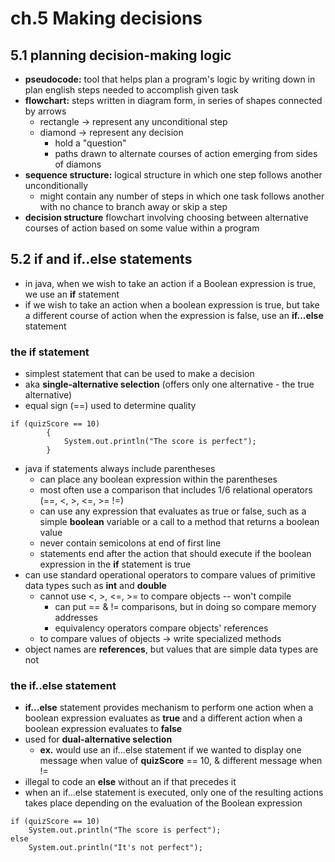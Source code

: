 # ch.5 Making decisions 

## 5.1 planning decision-making logic 

- __pseudocode:__ tool that helps plan a program's logic by writing down in plan english steps needed to accomplish given task 
- __flowchart:__ steps written in diagram form, in series of shapes connected by arrows 
  - rectangle -> represent any unconditional step 
  - diamond -> represent any decision 
    - hold a "question" 
    - paths drawn to alternate courses of action emerging from sides of diamons 
- __sequence structure:__ logical structure in which one step follows another unconditionally 
  - might contain any number of steps in which one task follows another with no chance to branch away or skip a step  
- __decision structure__ flowchart involving choosing between alternative courses of action based on some value within a program 

## 5.2 if and if..else statements 

- in java, when we wish to take an action if a Boolean expression is true, we use an __if__ statement 
- if we wish to take an action when a boolean expression is true, but take a different course of action when the expression is false, use an __if...else__ statement 

### the if statement 
- simplest statement that can be used to make a decision 
- aka __single-alternative selection__ (offers only one alternative - the true alternative) 
- equal sign (==) used to determine quality 
```
if (quizScore == 10)
        {
            System.out.println("The score is perfect");
        }
``` 
- java if statements always include parentheses 
  - can place any boolean expression within the parentheses 
  - most often use a comparison that includes 1/6 relational operators (==, <, >, <=, >= !=)  
  - can use any expression that evaluates as true or false, such as a simple __boolean__ variable or a call to a method that returns a boolean value 
  - never contain semicolons at end of first line 
  - statements end after the action that should execute if the boolean expression in the __if__ statement is true 
- can use standard operational operators to compare values of primitive data types such as __int__ and __double__ 
  - cannot use <, >, <=, >= to compare objects -- won't compile 
    - can put == & != comparisons, but in doing so compare memory addresses 
    - equivalency operators compare objects' references 
  - to compare values of objects -> write specialized methods 
- object names are __references__, but values that are simple data types are not 

### the if..else statement 
- __if...else__ statement provides mechanism to perform one action when a boolean expression evaluates as __true__ and a different action when a boolean expression evaluates to __false__ 
- used for __dual-alternative selection__ 
  - __ex.__ would use an if...else statement if we wanted to display one message when value of __quizScore__ == 10, & different message when != 
- illegal to code an __else__ without an if that precedes it 
- when an if...else statement is executed, only one of the resulting actions takes place depending on the evaluation of the Boolean expression

```
if (quizScore == 10)
    System.out.println("The score is perfect");
else 
    System.out.println("It's not perfect");
```


